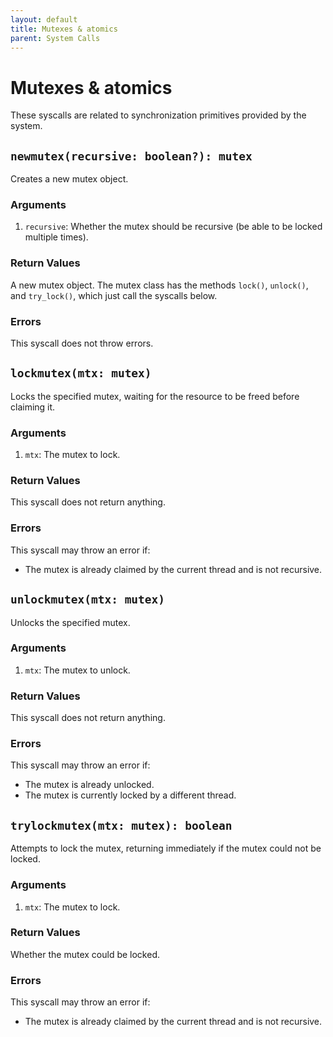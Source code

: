 ```yaml
---
layout: default
title: Mutexes & atomics
parent: System Calls
---
```


# Mutexes & atomics
These syscalls are related to synchronization primitives provided by the system.

## `newmutex(recursive: boolean?): mutex`
Creates a new mutex object.

### Arguments
1. `recursive`: Whether the mutex should be recursive (be able to be locked multiple times).

### Return Values
A new mutex object. The mutex class has the methods `lock()`, `unlock()`, and `try_lock()`, which just call the syscalls below.

### Errors
This syscall does not throw errors.

## `lockmutex(mtx: mutex)`
Locks the specified mutex, waiting for the resource to be freed before claiming it.

### Arguments
1. `mtx`: The mutex to lock.

### Return Values
This syscall does not return anything.

### Errors
This syscall may throw an error if:
* The mutex is already claimed by the current thread and is not recursive.

## `unlockmutex(mtx: mutex)`
Unlocks the specified mutex.

### Arguments
1. `mtx`: The mutex to unlock.

### Return Values
This syscall does not return anything.

### Errors
This syscall may throw an error if:
* The mutex is already unlocked.
* The mutex is currently locked by a different thread.

## `trylockmutex(mtx: mutex): boolean`
Attempts to lock the mutex, returning immediately if the mutex could not be locked.

### Arguments
1. `mtx`: The mutex to lock.

### Return Values
Whether the mutex could be locked.

### Errors
This syscall may throw an error if:
* The mutex is already claimed by the current thread and is not recursive.